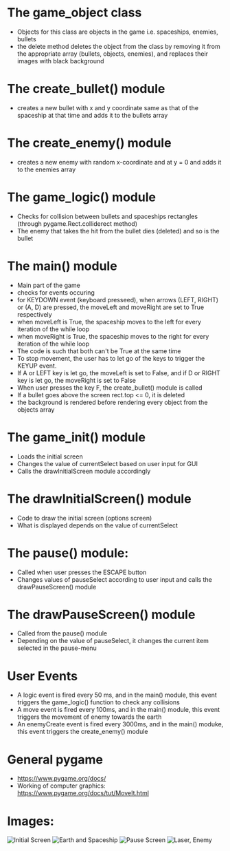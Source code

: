 # The game_object class
- Objects for this class are objects in the game i.e. spaceships, enemies, bullets
- the delete method deletes the object from the class by removing it from the appropriate array (bullets, objects, enemies), and replaces their images with black background

# The create_bullet() module 
- creates a new bullet with x and y coordinate same as that of the spaceship at that time and adds it to the bullets array

# The create_enemy() module 
- creates a new enemy with random x-coordinate and at y = 0 and adds it to the enemies array

# The game_logic() module
- Checks for collision between bullets and spaceships rectangles (through pygame.Rect.colliderect method)
- The enemy that takes the hit from the bullet dies (deleted) and so is the bullet

# The main() module
- Main part of the game
- checks for events occuring
- for KEYDOWN event (keyboard presseed), when arrows (LEFT, RIGHT) or (A, D) are pressed, the moveLeft and moveRight are set to True respectively
- when moveLeft is True, the spaceship moves to the left for every iteration of the while loop
- when moveRight is True, the spaceship moves to the right for every iteration of the while loop
- The code is such that both can't be True at the same time
- To stop movement, the user has to let go of the keys to trigger the KEYUP event.
- If A or LEFT key is let go, the moveLeft is set to False, and if D or RIGHT key is let go, the moveRight is set to False
- When user presses the key F, the create_bullet() module is called
- If a bullet goes above the screen rect.top <= 0, it is deleted
- the background is rendered before rendering every object from the objects array

# The game_init() module
- Loads the initial screen
- Changes the value of currentSelect based on user input for GUI
- Calls the drawInitialScreen module accordingly

# The drawInitialScreen() module
- Code to draw the initial screen (options screen)
- What is displayed depends on the value of currentSelect

# The pause() module:
- Called when user presses the ESCAPE button
- Changes values of pauseSelect according to user input and calls the drawPauseScreen() module

# The drawPauseScreen() module
- Called from the pause() module
- Depending on the value of pauseSelect, it changes the current item selected in the pause-menu

# User Events
- A logic event is fired every 50 ms, and in the main() module, this event triggers the game_logic() function to check any collisions
- A move event is fired every 100ms, and in the main() module, this event triggers the movement of enemy towards the earth
- An enemyCreate event is fired every 3000ms, and in the main() moduke, this event triggers the create_enemy() module

# General pygame
- https://www.pygame.org/docs/
- Working of computer graphics: https://www.pygame.org/docs/tut/MoveIt.html


# Images:
![Initial Screen](https://i.imgur.com/cezdTrM.png)
![Earth and Spaceship](https://i.imgur.com/6BTk94F.png)
![Pause Screen](https://i.imgur.com/S0AYJGY.png)
![Laser, Enemy](https://i.imgur.com/dBwUtLr.png)
